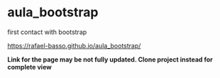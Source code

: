 # aula_bootstrap
first contact with bootstrap

https://rafael-basso.github.io/aula_bootstrap/

**Link for the page may be not fully updated. Clone project instead for complete view**
